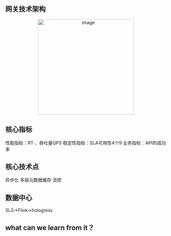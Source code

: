 ## 网关技术架构

 <div style="text-align: center;">  
    <img src="https://github.com/user-attachments/assets/452505a2-6ade-414a-adff-d837e9ec2db9" alt="image" style="width: 300px; height: auto;" />  
</div>
  

## 核心指标

性能指标：RT 、吞吐量QPS
稳定性指标：SLA可用性4个9
业务指标：API的成功率

## 核心技术点

异步化
多层元数据缓存
流控

## 数据中心

SLS->Flink->hologress   

## what can we learn from it？

